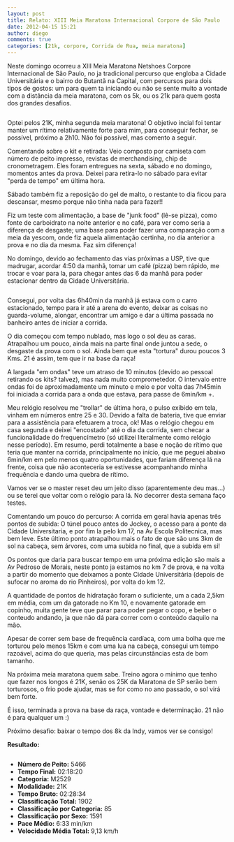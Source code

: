 ```yaml
---
layout: post
title: Relato: XIII Meia Maratona Internacional Corpore de São Paulo
date: 2012-04-15 15:21
author: diego
comments: true
categories: [21k, corpore, Corrida de Rua, meia maratona]
---
```

Neste domingo ocorreu a XIII Meia Maratona Netshoes Corpore Internacional de São Paulo, no ja tradicional percurso que engloba a Cidade Universitária e o bairro do Butantã na Capital, com percursos para dois tipos de gostos: um para quem ta iniciando ou não se sente muito a vontade com a distância da meia maratona, com os 5k, ou os 21k para quem gosta dos grandes desafios.
<div class="moldura"><a  class="lightbox cboxElement" href="http://www.diegoronan.com.br/diegoronan/wp-content/uploads/2011/04/Corpore_MeiaMaratona_21K_web.jpg"><img class="imgTitulo" src="http://www.diegoronan.com.br/diegoronan/wp-content/uploads/2011/04/Corpore_MeiaMaratona_21K_web.jpg" alt="" /></a></div>

Optei pelos 21K, minha segunda meia maratona! O objetivo incial foi tentar manter um rítimo relativamente forte para mim, para conseguir fechar, se possível, próximo a 2h10. Não foi possível, mas comento a seguir.

Comentando sobre o kit e retirada: Veio composto por camiseta com número de peito impresso, revistas de merchandising, chip de cronometragem. Eles foram entregues na sexta, sábado e no domingo, momentos antes da prova. Deixei para retira-lo no sábado para evitar "perda de tempo" em última hora.

Sábado também fiz a reposição do gel de malto, o restante to dia ficou para descansar, mesmo porque não tinha nada para fazer!!

Fiz um teste com alimentação, a base de "junk food" (lê-se pizza), como fonte de carboidrato na noite anterior e no café, para ver como seria a diferença de desgaste; uma base para poder fazer uma comparação com a meia da yescom, onde fiz aquela alimentação certinha, no dia anterior a prova e no dia da mesma. Faz sim diferença!

No domingo, devido ao fechamento das vias próximas a USP, tive que madrugar, acordar 4:50 da manhã, tomar um café (pizza) bem rápido, me trocar e voar para la, para chegar antes das 6 da manhã para poder estacionar dentro da Cidade Universitária.<div class="moldura"><a  class="lightbox cboxElement" href="http://www.diegoronan.com.br/diegoronan/wp-content/uploads/2012/04/meia_corpore.jpg"><img class="imgTitulo" src="http://www.diegoronan.com.br/diegoronan/wp-content/uploads/2012/04/meia_corpore.jpg" alt="" /></a></div>

Consegui, por volta das 6h40min da manhã já estava com o carro estacionado, tempo para ir até a arena do evento, deixar as coisas no guarda-volume, alongar, encontrar um amigo e dar a última passada no banheiro antes de iniciar a corrida.

O dia começou com tempo nublado, mas logo o sol deu as caras. Atrapalhou um pouco, ainda mais na parte final onde juntou a sede, o desgaste da prova com o sol. Ainda bem que esta "tortura" durou poucos 3 Kms. 21 é assim, tem que ir na base da raça!

A largada "em ondas" teve um atraso de 10 minutos (devido ao pessoal retirando os kits? talvez), mas nada muito comprometedor. O intervalo entre ondas foi de aproximadamente um minuto e meio e por volta das 7h45min foi iniciada a corrida para a onda que estava, para passe de 6min/km +.

Meu relógio resolveu me "trollar" de última hora, o pulso exibido em tela, vinham em números entre 25 e 30. Devido a falta de bateria, tive que enviar para a assistência para efetuarem a troca, ok! Mas o relógio chegou em casa segunda e deixei "encostado" até o dia da corrida, sem checar a funcionalidade do frequencímetro (só utilizei literalmente como relógio nesse período). Em resumo, perdi totalmente a base e noção de rítimo que teria que manter na corrida, principalmente no início, que me peguei abaixo 6min/km em pelo menos quatro oportunidades, que fariam diferença lá na frente, coisa que não aconteceria se estivesse acompanhando minha frequência e dando uma quebra de rítimo.

Vamos ver se o master reset deu um jeito disso (aparentemente deu mas...) ou se terei que voltar com o relógio para lá. No decorrer desta semana faço testes.

Comentando um pouco do percurso: A corrida em geral havia apenas três pontos de subida: O túnel pouco antes do Jockey, o acesso para a ponte da Cidade Universitaria, e por fim la pelo km 17, na Av Escola Politecnica, mas bem leve. Este último ponto atrapalhou mais o fato de que são uns 3km de sol na cabeça, sem árvores, com uma subida no final, que a subida em si!

Os pontos que daria para buscar tempo em uma próxima edição são mais a Av Pedroso de Morais, neste ponto ja estamos no km 7 de prova, e na volta a partir do momento que deixamos a ponte Cidade Universitária (depois de sufocar no aroma do rio Pinheiros), por volta do km 12.

A quantidade de pontos de hidratação foram o suficiente, um a cada 2,5km em média, com um da gatorade no Km 10, e novamente gatorade em copinho, muita gente teve que parar para poder pegar o copo, e beber o conteudo andando, ja que não dá para correr com o conteúdo daquilo na mão.

Apesar de correr sem base de frequência cardíaca, com uma bolha que me torturou pelo menos 15km e com uma lua na cabeça, consegui um tempo razoável, acima do que queria, mas pelas circunstâncias esta de bom tamanho.

Na próxima meia maratona quem sabe. Treino agora o mínimo que tenho que fazer nos longos é 21K, senão os 25K da Maratona de SP serão bem torturosos, o frio pode ajudar, mas se for como no ano passado, o sol virá bem forte.

É isso, terminada a prova na base da raça, vontade e determinação. 21 não é para qualquer um :)

Próximo desafio: baixar o tempo dos 8k da Indy, vamos ver se consigo!

<strong>Resultado:</strong>
<div class="moldura"><a  class="lightbox cboxElement" href="http://www.diegoronan.com.br/diegoronan/wp-content/uploads/2012/04/meiaSPCorpore2012_big.jpg"><img src="http://www.diegoronan.com.br/diegoronan/wp-content/uploads/2012/04/meiaSPCorpore2012.jpg" alt="" /></a></div>
<ul>
	<li><strong>Número de Peito:</strong> 5466</li>
	<li><strong>Tempo Final:</strong> 02:18:20</li>
	<li><strong>Categoria:</strong> M2529</li>
	<li><strong>Modalidade:</strong> 21K</li>
	<li><strong>Tempo Bruto:</strong> 02:28:34</li>
	<li><strong>Classificação Total:</strong> 1902</li>
	<li><strong>Classificação por Categoria:</strong> 85</li>
	<li><strong>Classificação por Sexo:</strong> 1591</li>
	<li><strong>Pace Médio:</strong> 6:33 min/km</li>
	<li><strong>Velocidade Média Total:</strong> 9,13 km/h</li>
</ul>
